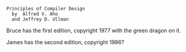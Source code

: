 
```
Principles of Compiler Design
  by  Alfred V. Aho
  and Jeffrey D. Ullman
```

Bruce has the first edition, copyright 1977 with the green dragon on it.

James has the second edition, copyright 1986?